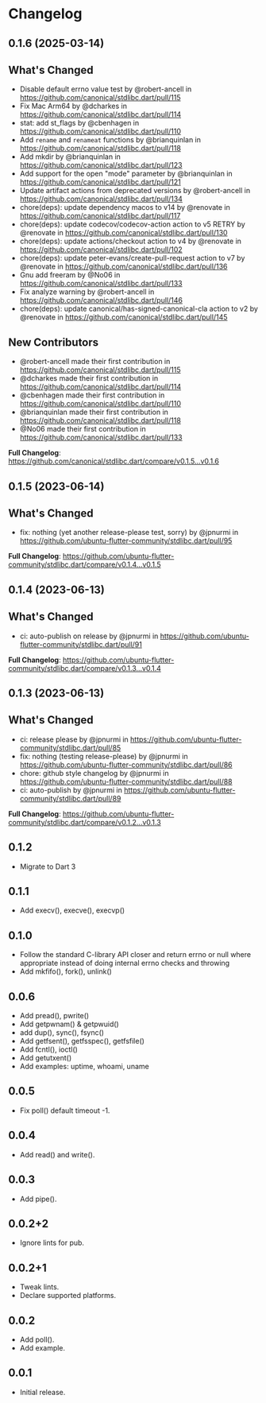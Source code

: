 # Changelog

## 0.1.6 (2025-03-14)

## What's Changed
* Disable default errno value test by @robert-ancell in https://github.com/canonical/stdlibc.dart/pull/115
* Fix Mac Arm64 by @dcharkes in https://github.com/canonical/stdlibc.dart/pull/114
* stat: add st_flags by @cbenhagen in https://github.com/canonical/stdlibc.dart/pull/110
* Add `rename` and `renameat` functions by @brianquinlan in https://github.com/canonical/stdlibc.dart/pull/118
* Add mkdir by @brianquinlan in https://github.com/canonical/stdlibc.dart/pull/123
* Add support for the open "mode" parameter by @brianquinlan in https://github.com/canonical/stdlibc.dart/pull/121
* Update artifact actions from deprecated versions by @robert-ancell in https://github.com/canonical/stdlibc.dart/pull/134
* chore(deps): update dependency macos to v14 by @renovate in https://github.com/canonical/stdlibc.dart/pull/117
* chore(deps): update codecov/codecov-action action to v5 RETRY by @renovate in https://github.com/canonical/stdlibc.dart/pull/130
* chore(deps): update actions/checkout action to v4 by @renovate in https://github.com/canonical/stdlibc.dart/pull/102
* chore(deps): update peter-evans/create-pull-request action to v7 by @renovate in https://github.com/canonical/stdlibc.dart/pull/136
* Gnu add freeram by @No06 in https://github.com/canonical/stdlibc.dart/pull/133
* Fix analyze warning by @robert-ancell in https://github.com/canonical/stdlibc.dart/pull/146
* chore(deps): update canonical/has-signed-canonical-cla action to v2 by @renovate in https://github.com/canonical/stdlibc.dart/pull/145

## New Contributors
* @robert-ancell made their first contribution in https://github.com/canonical/stdlibc.dart/pull/115
* @dcharkes made their first contribution in https://github.com/canonical/stdlibc.dart/pull/114
* @cbenhagen made their first contribution in https://github.com/canonical/stdlibc.dart/pull/110
* @brianquinlan made their first contribution in https://github.com/canonical/stdlibc.dart/pull/118
* @No06 made their first contribution in https://github.com/canonical/stdlibc.dart/pull/133

**Full Changelog**: https://github.com/canonical/stdlibc.dart/compare/v0.1.5...v0.1.6

## 0.1.5 (2023-06-14)

## What's Changed
* fix: nothing (yet another release-please test, sorry) by @jpnurmi in https://github.com/ubuntu-flutter-community/stdlibc.dart/pull/95


**Full Changelog**: https://github.com/ubuntu-flutter-community/stdlibc.dart/compare/v0.1.4...v0.1.5

## 0.1.4 (2023-06-13)

## What's Changed
* ci: auto-publish on release by @jpnurmi in https://github.com/ubuntu-flutter-community/stdlibc.dart/pull/91


**Full Changelog**: https://github.com/ubuntu-flutter-community/stdlibc.dart/compare/v0.1.3...v0.1.4

## 0.1.3 (2023-06-13)

## What's Changed
* ci: release please by @jpnurmi in https://github.com/ubuntu-flutter-community/stdlibc.dart/pull/85
* fix: nothing (testing release-please) by @jpnurmi in https://github.com/ubuntu-flutter-community/stdlibc.dart/pull/86
* chore: github style changelog by @jpnurmi in https://github.com/ubuntu-flutter-community/stdlibc.dart/pull/88
* ci: auto-publish by @jpnurmi in https://github.com/ubuntu-flutter-community/stdlibc.dart/pull/89


**Full Changelog**: https://github.com/ubuntu-flutter-community/stdlibc.dart/compare/v0.1.2...v0.1.3

## 0.1.2

* Migrate to Dart 3

## 0.1.1

* Add execv(), execve(), execvp()

## 0.1.0

* Follow the standard C-library API closer and return errno or null where
  appropriate instead of doing internal errno checks and throwing
* Add mkfifo(), fork(), unlink()

## 0.0.6

* Add pread(), pwrite()
* Add getpwnam() & getpwuid()
* add dup(), sync(), fsync()
* Add getfsent(), getfsspec(), getfsfile()
* Add fcntl(), ioctl()
* Add getutxent()
* Add examples: uptime, whoami, uname

## 0.0.5

* Fix poll() default timeout -1.

## 0.0.4

* Add read() and write().

## 0.0.3

* Add pipe().

## 0.0.2+2

* Ignore lints for pub.

## 0.0.2+1

* Tweak lints.
* Declare supported platforms.

## 0.0.2

* Add poll().
* Add example.

## 0.0.1

* Initial release.
